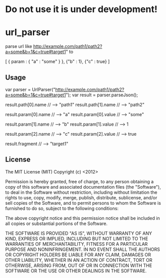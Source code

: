 Do not use it is under development!
==========

url_parser
==========

parse url like http://example.com/path1/path2?a=some&b=1&c=true#target1" to

[
	{
		param : {
			"a" : "some"
		}
	}, 
	{"b" : 1}, 
	{"c" : true}
]

Usage
-------
var parser = UrlParser("http://example.com/path1/path2?a=some&b=1&c=true#target1");
var result = parser.parseJson(); 

result.path[0].name // --> "path1"
result.path[1].name // --> "path2"

result.param[0].name  // --> "a"
result.param[0].value  // --> "some"

result.param[1].name  // --> "b"
result.param[1].value  // --> 1

result.param[2].name  // --> "c"
result.param[2].value  // --> true

result.fragment  // --> "target1"



License
-------

The MIT License (MIT)
Copyright (c) <2012> <Jun Aoki>

Permission is hereby granted, free of charge, to any person obtaining a copy of this software and associated documentation files (the "Software"), to deal in the Software without restriction, including without limitation the rights to use, copy, modify, merge, publish, distribute, sublicense, and/or sell copies of the Software, and to permit persons to whom the Software is furnished to do so, subject to the following conditions:

The above copyright notice and this permission notice shall be included in all copies or substantial portions of the Software.

THE SOFTWARE IS PROVIDED "AS IS", WITHOUT WARRANTY OF ANY KIND, EXPRESS OR IMPLIED, INCLUDING BUT NOT LIMITED TO THE WARRANTIES OF MERCHANTABILITY, FITNESS FOR A PARTICULAR PURPOSE AND NONINFRINGEMENT. IN NO EVENT SHALL THE AUTHORS OR COPYRIGHT HOLDERS BE LIABLE FOR ANY CLAIM, DAMAGES OR OTHER LIABILITY, WHETHER IN AN ACTION OF CONTRACT, TORT OR OTHERWISE, ARISING FROM, OUT OF OR IN CONNECTION WITH THE SOFTWARE OR THE USE OR OTHER DEALINGS IN THE SOFTWARE.
